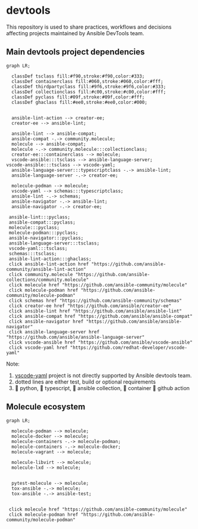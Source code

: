 # devtools

This repository is used to share practices, workflows and decisions affecting projects maintained by Ansible DevTools team.

## Main devtools project dependencies

```mermaid
graph LR;

  classDef tsclass fill:#f90,stroke:#f90,color:#333;
  classDef containerclass fill:#060,stroke:#060,color:#fff;
  classDef thirdpartyclass fill:#9f6,stroke:#9f6,color:#333;
  classDef collectionclass fill:#c00,stroke:#c00,color:#fff;
  classDef pyclass fill:#09f,stroke:#09f,color:#fff;
  classDef ghaclass fill:#ee0,stroke:#ee0,color:#000;


  ansible-lint-action --> creator-ee;
  creator-ee --> ansible-lint;

  ansible-lint --> ansible-compat;
  ansible-compat -.-> community.molecule;
  molecule --> ansible-compat;
  molecule -.-> community.molecule:::collectionclass;
  creator-ee:::containerclass --> molecule;
  vscode-ansible:::tsclass --> ansible-language-server;
vscode-ansible:::tsclass --> vscode-yaml;
  ansible-language-server:::typescriptclass -.-> ansible-lint;
  ansible-language-server -.-> creator-ee;

  molecule-podman --> molecule;
  vscode-yaml --> schemas:::typescriptclass;
  ansible-lint -.-> schemas;
  ansible-navigator -.-> ansible-lint;
  ansible-navigator -.-> creator-ee;

 ansible-lint:::pyclass;
 ansible-compat:::pyclass;
 molecule:::pyclass;
 molecule-podman:::pyclass;
 ansible-navigator:::pyclass;
 ansible-language-server:::tsclass;
 vscode-yaml:::tsclass;
 schemas:::tsclass;
 ansible-lint-action:::ghaclass;
 click ansible-lint-action href "https://github.com/ansible-community/ansible-lint-action"
 click community.molecule "https://github.com/ansible-collections/community.molecule"
 click molecule href "https://github.com/ansible-community/molecule"
 click molecule-podman href "https://github.com/ansible-community/molecule-podman"
 click schemas href "https://github.com/ansible-community/schemas"
 click creator-ee href "https://github.com/ansible/creator-ee"
 click ansible-lint href "https://github.com/ansible/ansible-lint"
 click ansible-compat href "https://github.com/ansible/ansible-compat"
 click ansible-navigator href "https://github.com/ansible/ansible-navigator"
 click ansible-language-server href "https://github.com/ansible/ansible-language-server"
 click vscode-ansible href "https://github.com/ansible/vscode-ansible"
 click vscode-yaml href "https://github.com/redhat-developer/vscode-yaml"
```

Note:
1. [vscode-yaml](https://github.com/redhat-developer/vscode-yaml) project is not directly supported by Ansible devtools team.
2. dotted lines are either test, build or optional requirements
3. 📘 python, 📙 typescript, 📕 ansible collection, 📗 container 📒 github action

## Molecule ecosystem

```mermaid
graph LR;

  molecule-podman --> molecule;
  molecule-docker --> molecule;
  molecule-containers -.-> molecule-podman;
  molecule-containers -.-> molecule-docker;
  molecule-vagrant --> molecule;

  molecule-libvirt --> molecule;
  molecule-lxd --> molecule;


  pytest-molecule --> molecule;
  tox-ansible -.-> molecule;
  tox-ansible -.-> ansible-test;


 click molecule href "https://github.com/ansible-community/molecule"
 click molecule-podman href "https://github.com/ansible-community/molecule-podman"
```
